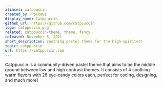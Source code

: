 ```yaml
---
aliases: catppuccin
created_by: Pocco81
display_name: Catppuccin
github_url: https://github.com/catppuccin
logo: catppuccin.png
related: catppuccin-theme, theme, fancy
released: November 6, 2021
short_description: Soothing pastel theme for the high-spirited!
topic: catppuccin
url: https://catppuccin.com
---
```


Catppuccin is a community-driven pastel theme that aims to be the middle ground between low and high contrast themes. It consists of 4 soothing warm flavors with 26 eye-candy colors each, perfect for coding, designing, and much more!